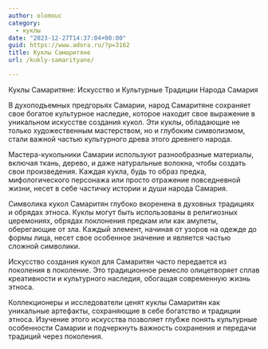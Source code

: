 ```yaml
---
author: olomouc
category:
  - куклы
date: "2023-12-27T14:37:04+00:00"
guid: https://www.adora.ru/?p=3162
title: Куклы Самаритяне
url: /kukly-samarityane/

---
```

Куклы Самаритяне: Искусство и Культурные Традиции Народа Самария

В духоподъемных предгорьях Самарии, народ Самаритяне сохраняет свое богатое культурное наследие, которое находит свое выражение в уникальном искусстве создания кукол. Эти куклы, обладающие не только художественным мастерством, но и глубоким символизмом, стали важной частью культурного древа этого древнего народа.

Мастера-кукольники Самарии используют разнообразные материалы, включая ткань, дерево, и даже натуральные волокна, чтобы создать свои произведения. Каждая кукла, будь то образ предка, мифологического персонажа или просто отражение повседневной жизни, несет в себе частичку истории и души народа Самария.

Символика кукол Самаритян глубоко вкоренена в духовных традициях и обрядах этноса. Куклы могут быть использованы в религиозных церемониях, обрядах поклонения предкам или как амулеты, оберегающие от зла. Каждый элемент, начиная от узоров на одежде до формы лица, несет свое особенное значение и является частью сложной символики.

Искусство создания кукол для Самаритян часто передается из поколения в поколение. Это традиционное ремесло олицетворяет сплав креативности и культурного наследия, обогащая современную жизнь этноса.

Коллекционеры и исследователи ценят куклы Самаритян как уникальные артефакты, сохраняющие в себе богатство и традиции этноса. Изучение этого искусства позволяет глубже понять культурные особенности Самарии и подчеркнуть важность сохранения и передачи традиций через поколения.
